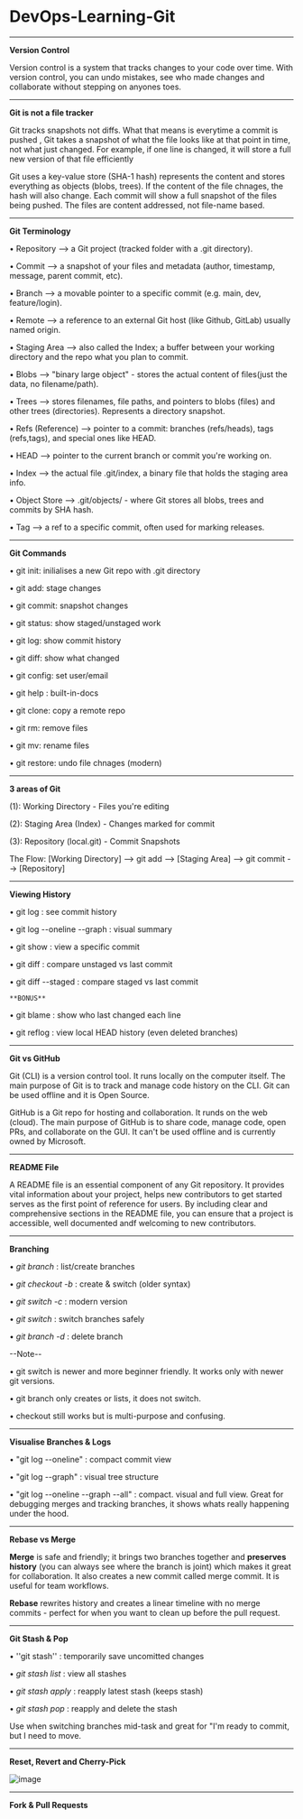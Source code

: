 # DevOps-Learning-Git
---------------------------------------------------------------------------------------------------------

**Version Control**

Version control is a system that tracks changes to your code over time. With version control, you can undo  mistakes, see who made changes and collaborate without stepping on anyones toes. 

-----------------------------------------------------------------------------------------------------------
**Git is not a file tracker**

Git tracks snapshots not diffs. What that means is everytime a commit is pushed , Git takes a snapshot of what the file looks like at that point in time, not what just changed. For example, if one line is changed, it will store a full new version of that file efficiently

Git uses a key-value store (SHA-1 hash) represents the content and stores everything as objects (blobs, trees). If the content of the file chnages, the hash will also change. Each commit will show a full snapshot of the files being pushed. The files are content addressed, not file-name based. 

-----------------------------------------------------------------------------------------------------------
**Git Terminology**

• Repository --> a Git project (tracked folder with a .git directory).

• Commit --> a snapshot of your files and metadata (author, timestamp, message, parent commit, etc).

• Branch --> a movable pointer to a specific commit (e.g. main, dev, feature/login).

• Remote --> a reference to an external Git host (like Github, GitLab) usually named origin.

• Staging Area --> also called the Index; a buffer between your working directory and the repo  what you plan to commit.

• Blobs --> "binary large object" - stores the actual content of files(just the data, no filename/path).

• Trees --> stores filenames, file paths, and pointers to blobs (files) and other trees (directories). Represents a directory snapshot.

• Refs (Reference) --> pointer to a commit: branches (refs/heads), tags (refs,tags), and special ones like HEAD.

• HEAD --> pointer to the current branch or commit you're working on. 

• Index --> the actual file .git/index, a binary file that holds the staging area info.

• Object Store --> .git/objects/ - where Git stores all blobs, trees and commits by SHA hash.

• Tag --> a ref to a specific commit, often used for marking releases. 

-----------------------------------------------------------------------------------------------------------
**Git Commands**

• git init: inilialises a new Git repo with .git directory

• git add: stage changes

• git commit: snapshot changes

• git status: show staged/unstaged work

• git log: show commit history

• git diff: show what changed

• git config: set user/email

• git help <command>: built-in-docs

• git clone: copy a remote repo

• git rm: remove files

• git mv: rename files

• git restore: undo file chnages (modern)

-----------------------------------------------------------------------------------------------------------
**3 areas  of Git**

(1): Working Directory - Files you're editing

(2): Staging Area (Index) - Changes marked for commit

(3): Repository (local.git) - Commit Snapshots

The Flow: [Working Directory] --> git add --> [Staging Area] --> git commit --> [Repository]

-----------------------------------------------------------------------------------------------------------
**Viewing History**

• git log : see commit history

• git log --oneline --graph : visual summary

• git show <commit> : view a specific commit

• git diff : compare unstaged vs last commit

• git diff --staged : compare staged vs last commit

    **BONUS**
    
• git blame <file> : show who last changed each line

• git reflog : view local HEAD history (even deleted branches)

-----------------------------------------------------------------------------------------------------------
**Git vs GitHub**

Git (CLI) is a version control tool. It runs locally on the computer itself. The main purpose of Git is to track and manage code history on the CLI. Git can be used offline and it is Open Source. 

GitHub is a Git repo for hosting and collaboration. It runds on the web (cloud). The main purpose of GitHub is to share code, manage code, open PRs, and collaborate on the GUI. It can't be used offline and is currently owned by Microsoft.  

------------------------------------------------------------------------------------------------------------------------
**README File**

A README file is an essential component of any Git repository. It provides vital information about your project, helps new contributors to get started serves as the first point of reference for users. By including clear and comprehensive sections in the README file, you can ensure that a project is accessible, well documented andf welcoming to new contributors. 

-----------------------------------------------------------------------------------------------------------
**Branching**

• *git branch* : list/create branches

• *git checkout -b <branch>* : create & switch (older syntax)

• *git switch -c <branch>* : modern version

• *git switch <branch>* : switch branches safely

• *git branch -d <branch>* : delete branch

   --Note--

• git switch is newer and more beginner friendly. It works only with newer git versions.

• git branch only creates or lists, it does not switch. 

• checkout still works but is multi-purpose and confusing. 

----------------------------------------------------------------------------------------------------------
**Visualise Branches & Logs**

• "git log --oneline" : compact commit view

• "git log --graph" : visual tree structure

• "git log --oneline --graph --all" : compact. visual and full view. Great for debugging merges and           tracking branches, it shows whats really happening under the hood.

------------------------------------------------------------------------------------------------------
**Rebase vs Merge**

**Merge** is safe and friendly; it brings two branches together and **preserves history** (you can always see where the branch is joint) which makes it great for collaboration. It also creates a new commit called merge commit. It is useful for team workflows.

**Rebase** rewrites history and creates a linear timeline with no merge commits - perfect for when you want to clean up before the pull request. 

------------------------------------------------------------------------------------------------------
**Git Stash & Pop**

• ''git stash'' : temporarily save uncomitted changes

• *git stash list* : view all stashes

• *git stash apply* : reapply latest stash (keeps stash)

• *git stash pop* : reapply and delete the stash

Use when switching branches mid-task and great for "I'm ready to commit, but I need to move.

------------------------------------------------------------------------------------------------------
**Reset, Revert and Cherry-Pick**

![image](https://github.com/user-attachments/assets/1fa87126-433a-4389-b889-d742860faf03)

------------------------------------------------------------------------------------------------------
**Fork & Pull Requests**











